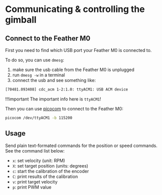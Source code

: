 Communicating & controlling the gimball
=======================================

## Connect to the Feather M0

First you need to find which USB port your Feather M0 is connected to. 

To do so, you can use ``dmesg``:

1. make sure the usb cable from the Feather M0 is unplugged
2. run ``dmesg -w`` in a terminal
3. connect the usb and see something like:
```bash
[70481.093408] cdc_acm 1-2:1.0: ttyACM1: USB ACM device
```

!!!important
    The important info here is ``ttyACM1``!

Then you can use [picocom](https://github.com/npat-efault/picocom) to connect to the Feather M0:

```bash
picocom /dev/ttyACM1 -b 115200
```


## Usage
Send plain text-formated commands for the position or speed commands.
See the command list below:

* `x`: set velocity (unit: RPM)
* `X`: set target position (units: degrees)
* `c`: start the calibration of the encoder
* `C`: print results of the calibration
* `v`: print target velocity
* `p`: print PWM value
